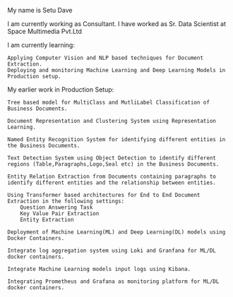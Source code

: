 My name is Setu Dave

I am currently working as Consultant. I have worked as Sr. Data Scientist at Space Multimedia Pvt.Ltd 

I am currently learning:

    Applying Computer Vision and NLP based techniques for Document Extraction.
    Deploying and monitoring Machine Learning and Deep Learning Models in Production setup.

My earlier work in Production Setup:

    Tree based model for MultiClass and MutliLabel Classification of Business Documents.

    Document Representation and Clustering System using Representation Learning.

    Named Entity Recognition System for identifying different entities in the Business Documents.

    Text Detection System using Object Detection to identify different regions (Table,Paragraphs,Logo,Seal etc) in the Business Documents.

    Entity Relation Extraction from Documents containing paragraphs to identify different entities and the relationship between entities.

    Using Transformer based architectures for End to End Document Extraction in the following settings:
        Question Answering Task
        Key Value Pair Extraction
        Entity Extraction

    Deployment of Machine Learning(ML) and Deep Learning(DL) models using Docker Containers.

    Integrate log aggregation system using Loki and Granfana for ML/DL docker containers.

    Integrate Machine Learning models input logs using Kibana.

    Integrating Prometheus and Grafana as monitoring platform for ML/DL docker containers.



<!---
warlord-2227/warlord-2227 is a ✨ special ✨ repository because its `README.md` (this file) appears on your GitHub profile.
You can click the Preview link to take a look at your changes.
--->
